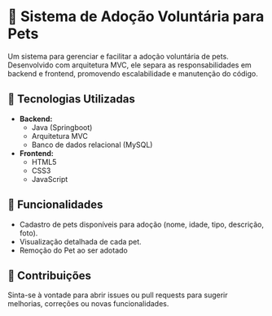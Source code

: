 # 🐾 Sistema de Adoção Voluntária para Pets

Um sistema para gerenciar e facilitar a adoção voluntária de pets. Desenvolvido com arquitetura MVC, ele separa as responsabilidades em backend e frontend, promovendo escalabilidade e manutenção do código.

## 📌 Tecnologias Utilizadas

- **Backend:**
  - Java (Springboot)
  - Arquitetura MVC
  - Banco de dados relacional (MySQL)
- **Frontend:**
  - HTML5
  - CSS3
  - JavaScript

## 🎯 Funcionalidades

- Cadastro de pets disponíveis para adoção (nome, idade, tipo, descrição, foto).
- Visualização detalhada de cada pet.
- Remoção do Pet ao ser adotado

## 🤝 Contribuições

Sinta-se à vontade para abrir issues ou pull requests para sugerir melhorias, correções ou novas funcionalidades.
